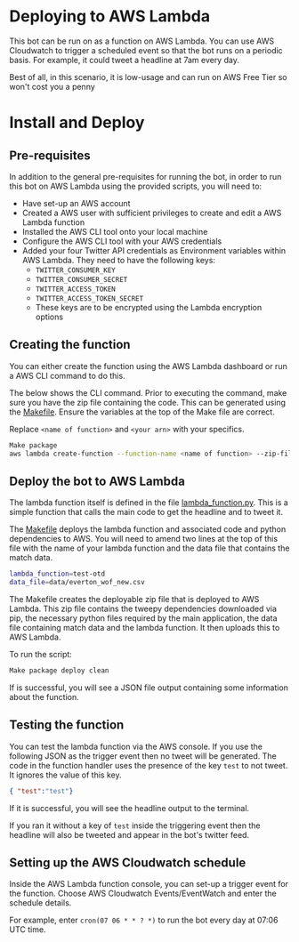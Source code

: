 # Deploying to AWS Lambda
This bot can be run on as a function on AWS Lambda. You can use AWS Cloudwatch to trigger a scheduled event so that the bot runs on a periodic basis. For example, it could tweet a headline at 7am every day.

Best of all, in this scenario, it is low-usage and can run on AWS Free Tier so won't cost you a penny

# Install and Deploy

## Pre-requisites
In addition to the general pre-requisites for running the bot, in order to run this bot on AWS Lambda using the provided scripts, you will need to:
* Have set-up an AWS account
* Created a AWS user with sufficient privileges to create and edit a AWS Lambda function
* Installed the AWS CLI tool onto your local machine
* Configure the AWS CLI tool with your AWS credentials
* Added your four Twitter API credentials as Environment variables within AWS Lambda. They need to have the following keys:
    * `TWITTER_CONSUMER_KEY`
    * `TWITTER_CONSUMER_SECRET`
    * `TWITTER_ACCESS_TOKEN`
    * `TWITTER_ACCESS_TOKEN_SECRET`
    * These keys are to be encrypted using the Lambda encryption options

## Creating the function
You can either create the function using the AWS Lambda dashboard or run a AWS CLI command to do this.

The below shows the CLI command. Prior to executing the command, make sure you have the zip file containing the code. This can be generated using the [Makefile](../Makefile). Ensure the variables at the top of the Make file are correct.

Replace `<name of function>` and `<your arn>` with your specifics.

```bash
Make package
aws lambda create-function --function-name <name of function> --zip-file fileb://function.zip --handler lambda_function.py --runtime python3.7 --role <your arn>
```

## Deploy the bot to AWS Lambda
The lambda function itself is defined in the file [lambda_function.py](../lambda_function.py). This is a simple function that calls the main code to get the headline and to tweet it.

The [Makefile](../Makefile) deploys the lambda function and associated code and python dependencies to AWS. You will need to amend two lines at the top of this file with the name of your lambda function and the data file that contains the match data.

```bash
lambda_function=test-otd
data_file=data/everton_wof_new.csv
```

The Makefile creates the deployable zip file that is deployed to AWS Lambda. This zip file contains the tweepy dependencies downloaded via pip, the necessary python files required by the main application, the data file containing match data and the lambda function. It then uploads this to AWS Lambda.

To run the script:
```bash
Make package deploy clean
```
If is successful, you will see a JSON file output containing some information about the function.

## Testing the function
You can test the lambda function via the AWS console. If you use the following JSON as the trigger event then no tweet will be generated. The code in the function handler uses the presence of the key `test` to not tweet. It ignores the value of this key.

```json
{ "test":"test"}
```

If it is successful, you will see the headline output to the terminal.

If you ran it without a key of `test` inside the triggering event then the headline will also be tweeted and appear in the bot's twitter feed.

## Setting up the AWS Cloudwatch schedule
Inside the AWS Lambda function console, you can set-up a trigger event for the function. Choose AWS Cloudwatch Events/EventWatch and enter the schedule details.

For example, enter `cron(07 06 * * ? *)` to run the bot every day at 07:06 UTC time.
